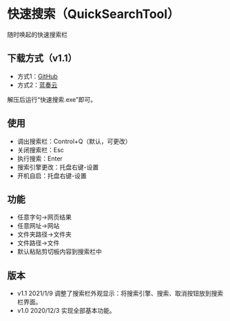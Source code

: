# 快速搜索（QuickSearchTool）

随时唤起的快速搜索栏    

**下载方式（v1.1）**
- 
- 方式1：[GitHub](https://github.com/tp1415926535/QuickSearchTool/raw/main/%E5%BF%AB%E9%80%9F%E6%90%9C%E7%B4%A2v1.1.rar)   
- 方式2：[蓝奏云](https://wws.lanzous.com/ivYFzk7ppsf)       
    
解压后运行“快速搜索.exe”即可。
   
**使用**
- 
* 调出搜索栏：Control+Q（默认，可更改）
* 关闭搜索栏：Esc
* 执行搜索：Enter
* 搜索引擎更改：托盘右键-设置
* 开机自启：托盘右键-设置
  
**功能**
- 
* 任意字句→网页结果
* 任意网址→网站
* 文件夹路径→文件夹
* 文件路径→文件
* 默认粘贴剪切板内容到搜索栏中
   
**版本**    
- 
- v1.1 2021/1/9   调整了搜索栏外观显示：将搜索引擎、搜索、取消按钮放到搜索栏界面。
- v1.0 2020/12/3  实现全部基本功能。
